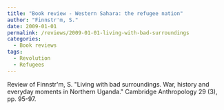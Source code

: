 ```yaml
---
title: "Book review - Western Sahara: the refugee nation"
author: "Finnstr'm, S."
date: 2009-01-01
permalink: /reviews/2009-01-01-living-with-bad-surroundings
categories:
  - Book reviews
tags:
  - Revolution
  - Refugees
---
```


Review of Finnstr'm, S. "Living with bad surroundings. War, history and everyday moments in Northern Uganda." Cambridge Anthropology 29 (3), pp. 95-97.
